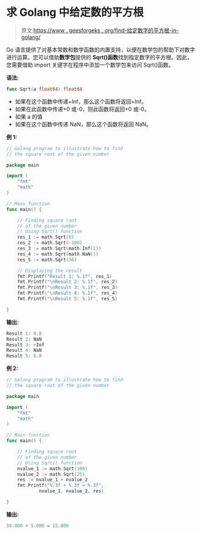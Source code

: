 # 求 Golang 中给定数的平方根

> 原文:[https://www . geesforgeks . org/find-给定数字的平方根-in-golang/](https://www.geeksforgeeks.org/finding-the-square-root-of-given-number-in-golang/)

Go 语言提供了对基本常数和数学函数的内置支持，以便在数学包的帮助下对数字进行运算。您可以借助**数学包**提供的 **Sqrt()函数**找到指定数字的平方根。因此，您需要借助 import 关键字在程序中添加一个数学包来访问 Sqrt()函数。

**语法:**

```go
func Sqrt(a float64) float64
```

*   如果在这个函数中传递+Inf，那么这个函数将返回+Inf。
*   如果在此函数中传递+0 或-0，则此函数将返回+0 或-0。
*   如果 a 的值
*   如果在这个函数中传递 NaN，那么这个函数将返回 NaN。

**例 1:**

```go
// Golang program to illustrate how to find
// the square root of the given number

package main

import (
    "fmt"
    "math"
)

// Main function
func main() {

    // Finding square root 
    // of the given number
    // Using Sqrt() function
    res_1 := math.Sqrt(0)
    res_2 := math.Sqrt(-100)
    res_3 := math.Sqrt(math.Inf(1))
    res_4 := math.Sqrt(math.NaN())
    res_5 := math.Sqrt(36)

    // Displaying the result
    fmt.Printf("Result 1: %.1f", res_1)
    fmt.Printf("\nResult 2: %.1f", res_2)
    fmt.Printf("\nResult 3: %.1f", res_3)
    fmt.Printf("\nResult 4: %.1f", res_4)
    fmt.Printf("\nResult 5: %.1f", res_5)

}
```

**输出:**

```go
Result 1: 0.0
Result 2: NaN
Result 3: +Inf
Result 4: NaN
Result 5: 6.0

```

**例 2:**

```go
// Golang program to illustrate how to find
// the square root of the given number

package main

import (
    "fmt"
    "math"
)

// Main function
func main() {

    // Finding square root 
    // of the given number
    // Using Sqrt() function
    nvalue_1 := math.Sqrt(100)
    nvalue_2 := math.Sqrt(25)
    res := nvalue_1 + nvalue_2
    fmt.Printf("%.3f + %.3f = %.3f",
            nvalue_1, nvalue_2, res)

}
```

**输出:**

```go
10.000 + 5.000 = 15.000
```